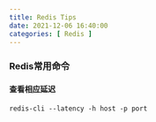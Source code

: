```yaml
---
title: Redis Tips
date: 2021-12-06 16:40:00
categories: [ Redis ]
---
```


### Redis常用命令

#### 查看相应延迟
```shell
redis-cli --latency -h host -p port
```

